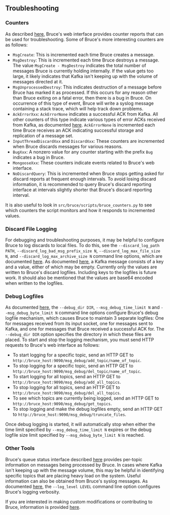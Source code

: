 ## Troubleshooting

### Counters

As described
[here](https://github.com/tagged/bruce/blob/master/doc/status_monitoring.md#counter-reporting),
Bruce's web interface provides counter reports that can be used for
troubleshooting.  Some of Bruce's more interesting counters are as follows:

* `MsgCreate`: This is incremented each time Bruce creates a message.
* `MsgDestroy`: This is incremented each time Bruce destroys a message.  The
value `MsgCreate - MsgDestroy` indicates the total number of messages Bruce is
currently holding internally.  If the value gets too large, it likely indicates
that Kafka isn't keeping up with the volume of messages directed at it.
* `MsgUnprocessedDestroy`: This indicates destruction of a message before Bruce
has marked it as processed.  If this occurs for any reason other than Bruce
exiting on a fatal error, then there is a bug in Bruce.  On occurrence of this
type of event, Bruce will write a syslog message containing a stack trace,
which will help track down problems.
* `AckErrorXxx`: `AckErrorNone` indicates a successful ACK from Kafka.  All
other counters of this type indicate various types of error ACKs received from
Kafka, as documented
[here](https://cwiki.apache.org/confluence/display/KAFKA/A+Guide+To+The+Kafka+Protocol#AGuideToTheKafkaProtocol-ErrorCodes).
`AckErrorNone` is incremented each time Bruce receives an ACK indicating
successful storage and replication of a message set.
* `InputThreadDiscardXxx` and `DiscardXxx`: These counters are incremented when
Bruce discards messages for various reasons.
* `BugXxx`: A nonzero value for any counter starting with the prefix `Bug`
indicates a bug in Bruce.
* `MongooseXxx`: These counters indicate events related to Bruce's web
interface.
* `NoDiscardQuery`: This is incremented when Bruce stops getting asked for
discard reports at frequent enough intervals.  To avoid losing discard
information, it is recommended to query Bruce's discard reporting interface at
intervals slightly shorter that Bruce's discard reporting interval.

It is also useful to look in `src/bruce/scripts/bruce_counters.py` to see
which counters the script monitors and how it responds to incremented values.

### Discard File Logging

For debugging and troubleshooting purposes, it may be helpful to configure
Bruce to log discards to local files.  To do this, see the
`--discard_log_path PATH`, `--discard_log_bad_msg_prefix_size N`,
`--discard_log_max_file_size N`, and `--discard_log_max_archive_size N` command
line options, which are documented
[here](https://github.com/tagged/bruce/blob/master/doc/detailed_config.md#command-line-arguments).
As documented
[here](https://cwiki.apache.org/confluence/display/KAFKA/A+Guide+To+The+Kafka+Protocol#AGuideToTheKafkaProtocol-Messagesets),
a Kafka message consists of a key and a value, either of which may be empty.
Currently only the values are written to Bruce's discard logfiles.  Including
keys to the logfiles is future work.  It should also be mentioned that the
values are base64 encoded when written to the logfiles.

### Debug Logfiles

As documented
[here](https://github.com/tagged/bruce/blob/master/doc/detailed_config.md#command-line-arguments),
the `--debug_dir DIR`, `--msg_debug_time_limit N` and
`--msg_debug_byte_limit N` command line options configure Bruce's debug logfile
mechanism, which causes Bruce to maintain 3 separate logfiles: One for messages
received from its input socket, one for messages sent to Kafka, and one for
messages that Bruce received a successful ACK for.  The `--debug_dir DIR`
option specifies the directory in which these files are placed.  To start
and stop the logging mechanism, you must send HTTP requests to Bruce's web
interface as follows:

* To start logging for a specific topic, send an HTTP GET to
`http://bruce_host:9090/msg_debug/add_topic/name_of_topic`.
* To stop logging for a specific topic, send an HTTP GET to
`http://bruce_host:9090/msg_debug/del_topic/name_of_topic`.
* To start logging for all topics, send an HTTP GET to
`http://bruce_host:9090/msg_debug/add_all_topics`.
* To stop logging for all topics, send an HTTP GET to
`http://bruce_host:9090/msg_debug/del_all_topics`.
* To see which topics are currently being logged, send an HTTP GET to
`http://bruce_host:9090/msg_debug/get_topics`.
* To stop logging and make the debug logfiles empty, send an HTTP GET to
`http://bruce_host:9090/msg_debug/truncate_files`.

Once debug logging is started, it will automatically stop when either the
time limit specified by `--msg_debug_time_limit N` expires or the debug logfile
size limit specified by `--msg_debug_byte_limit N` is reached.

### Other Tools

Bruce's queue status interface described
[here](https://github.com/tagged/bruce/blob/master/doc/status_monitoring.md#queued-message-information)
provides per-topic information on messages being processed by Bruce.  In cases
where Kafka isn't keeping up with the message volume, this may be helpful in
identifying specific topics that are placing heavy load on the system.  Useful
information can also be obtained from Bruce's syslog messages.  As documented
[here](https://github.com/tagged/bruce/blob/master/doc/detailed_config.md#command-line-arguments),
the `--log_level LEVEL` command line option configures Bruce's logging
verbosity.

If you are interested in making custom modifications or contributing to Bruce,
information is provided
[here](https://github.com/tagged/bruce#modifying-bruces-implementation).
